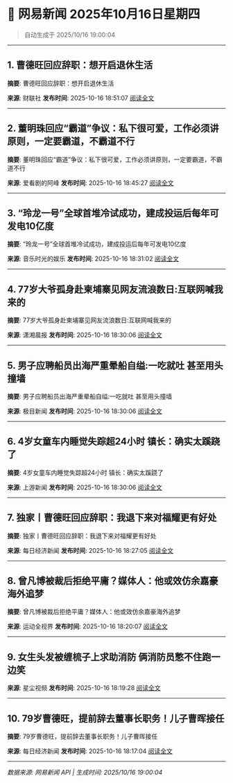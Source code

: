 # 📰 网易新闻 2025年10月16日星期四

> 自动生成于 2025/10/16 19:00:04

---

## 1. 曹德旺回应辞职：想开启退休生活

**摘要**: 曹德旺回应辞职：想开启退休生活

**来源**: 财联社
**发布时间**: 2025-10-16 18:51:07
[阅读全文](https://m.163.com/news/article/KC0UMJJD05198CJN.html)

---

## 2. 董明珠回应“霸道”争议：私下很可爱，工作必须讲原则，一定要霸道，不霸道不行

**摘要**: 董明珠回应“霸道”争议：私下很可爱，工作必须讲原则，一定要霸道，不霸道不行

**来源**: 爱看剧的阿峰
**发布时间**: 2025-10-16 18:45:27
[阅读全文](https://m.163.com/news/article/KC0UC7IP05566SCK.html)

---

## 3. “玲龙一号”全球首堆冷试成功，建成投运后每年可发电10亿度

**摘要**: “玲龙一号”全球首堆冷试成功，建成投运后每年可发电10亿度

**来源**: 音乐时光的娱乐
**发布时间**: 2025-10-16 18:31:02
[阅读全文](https://m.163.com/news/article/KC0THR22055616X1.html)

---

## 4. 77岁大爷孤身赴柬埔寨见网友流浪数日:互联网喊我来的

**摘要**: 77岁大爷孤身赴柬埔寨见网友流浪数日:互联网喊我来的

**来源**: 潇湘晨报
**发布时间**: 2025-10-16 18:30:06
[阅读全文](https://m.163.com/news/article/KC0OQ0ON0534P59R.html)

---

## 5. 男子应聘船员出海严重晕船自缢:一吃就吐 甚至用头撞墙

**摘要**: 男子应聘船员出海严重晕船自缢:一吃就吐 甚至用头撞墙

**来源**: 极目新闻
**发布时间**: 2025-10-16 18:30:06
[阅读全文](https://m.163.com/news/article/KC0Q3JG6053469LG.html)

---

## 6. 4岁女童车内睡觉失踪超24小时 镇长：确实太蹊跷了

**摘要**: 4岁女童车内睡觉失踪超24小时 镇长：确实太蹊跷了

**来源**: 上游新闻
**发布时间**: 2025-10-16 18:30:06
[阅读全文](https://m.163.com/news/article/KC0QF2FK053469M5.html)

---

## 7. 独家丨曹德旺回应辞职：我退下来对福耀更有好处

**摘要**: 独家丨曹德旺回应辞职：我退下来对福耀更有好处

**来源**: 每日经济新闻
**发布时间**: 2025-10-16 18:27:05
[阅读全文](https://m.163.com/news/article/KC0TAJG60512B07B.html)

---

## 8. 曾凡博被裁后拒绝平庸？媒体人：他或效仿余嘉豪海外追梦

**摘要**: 曾凡博被裁后拒绝平庸？媒体人：他或效仿余嘉豪海外追梦

**来源**: 运动全视界
**发布时间**: 2025-10-16 18:20:07
[阅读全文](https://m.163.com/news/article/KC0STPLE05561G08.html)

---

## 9. 女生头发被缠梳子上求助消防 俩消防员憋不住跑一边笑

**来源**: 星尘视频
**发布时间**: 2025-10-16 18:19:28
[阅读全文](https://m.163.com/news/video/VMB2PAO7B.html)

---

## 10. 79岁曹德旺，提前辞去董事长职务！儿子曹晖接任

**摘要**: 79岁曹德旺，提前辞去董事长职务！儿子曹晖接任

**来源**: 每日经济新闻
**发布时间**: 2025-10-16 18:17:04
[阅读全文](https://m.163.com/news/article/KC0SO8G20512B07B.html)

---

*数据来源: 网易新闻 API | 生成时间: 2025/10/16 19:00:04*